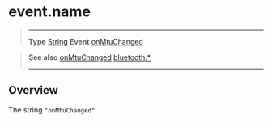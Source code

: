 # event.name

> --------------------- ------------------------------------------------------------------------------------------
> __Type__              [String](https://docs.coronalabs.com/api/type/String.html)
> __Event__             [onMtuChanged](/plugin/bluetooth/type/Server/event/onMtuChanged/index.md)


> __See also__          [onMtuChanged](/plugin/bluetooth/type/Server/event/onMtuChanged/index.md)
>						[bluetooth.*](/plugin/bluetooth/index.md)
> --------------------- ------------------------------------------------------------------------------------------

## Overview

The string `"onMtuChanged"`.
